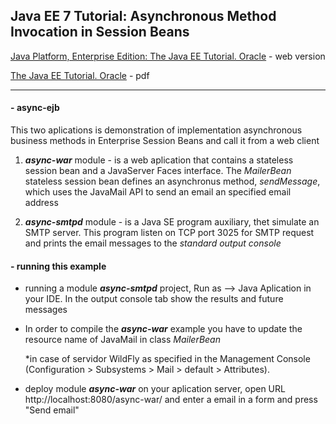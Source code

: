 ## Java EE 7 Tutorial:  Asynchronous Method Invocation in Session Beans

[Java Platform, Enterprise Edition: The Java EE Tutorial. Oracle](https://docs.oracle.com/javaee/7/tutorial/) - web version

[The Java EE Tutorial. Oracle](https://docs.oracle.com/javaee/7/JEETT.pdf) - pdf
___
#### - **async-ejb**

This two aplications is demonstration of implementation asynchronous business methods in Enterprise Session Beans and call it from a web client

1. __*async-war*__ module - is a web aplication that contains a stateless session bean and a JavaServer Faces interface. The *MailerBean* stateless session bean defines an asynchronus method, *sendMessage*, which uses the JavaMail API to send an email an specified email address

2. __*async-smtpd*__ module - is a Java SE program auxiliary, thet simulate an SMTP server. This program listen on TCP port 3025 for SMTP request and prints the email messages to the *standard output console*

#### - running this example

+ running a module __*async-smtpd*__ project, Run as --> Java Aplication in your IDE. In the output console tab show the results and future messages

+ In order to compile the __*async-war*__ example you have to update the resource name of JavaMail in class *MailerBean*

  *in case of servidor WildFly as specified in the  Management Console (Configuration > Subsystems > Mail > default > Attributes).

+ deploy module __*async-war*__ on your aplication server, open URL http://localhost:8080/async-war/ and enter a email in a form and press "Send email"
